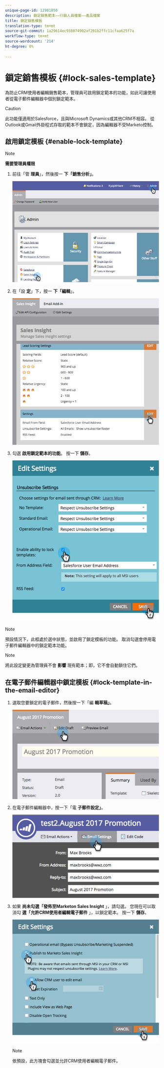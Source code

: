 ```yaml
---
unique-page-id: 12981050
description: 鎖定銷售範本——行銷人員檔案——產品檔案
title: 鎖定銷售模板
translation-type: tm+mt
source-git-commit: 1a29614ec938074902af201b2ffc11cfaa625f7a
workflow-type: tm+mt
source-wordcount: '214'
ht-degree: 0%

---
```



# 鎖定銷售模板 {#lock-sales-template}

為防止CRM使用者編輯銷售範本，管理員可啟用鎖定範本的功能，如此可讓使用者從電子郵件編輯器中個別鎖定範本。

>[!CAUTION]
>
>此功能僅適用於Salesforce，且與Microsoft Dynamics或其他CRM不相容。 從Outlook或Gmail外掛程式存取的範本不會鎖定，因為編輯器不受Marketo控制。

## 啟用鎖定模板 {#enable-lock-template}

>[!NOTE]
>
>**需要管理員權限**

1. 前往「管 **理員**」，然後按一 **下「銷售分析」**。

   ![](assets/1.png)

1. 在「設 **定**」下，按一 **下「編輯**」。

   ![](assets/2.png)

1. 勾選 **啟用鎖定範本的功能**。 按一下 **儲存**。

   ![](assets/image2017-10-9-8-3a19-3a45.png)

>[!NOTE]
>
>預設情況下，此框處於選中狀態，並啟用了鎖定模板的功能。 取消勾選會停用電子郵件編輯器中的鎖定範本功能。

>[!NOTE]
>
>將此設定變更為管理員不會 **影響** 現有範本；即，它不會自動鎖住它們。

## 在電子郵件編輯器中鎖定模板 {#lock-template-in-the-email-editor}

1. 選取您要鎖定的電子郵件，然後按一下「編 **輯草稿」**。

   ![](assets/5.png)

1. 在電子郵件編輯器中，按一下「電 **子郵件設定」**。

   ![](assets/6.png)

1. 如果 **尚未勾選「發佈至Marketon Sales Insight** 」，請勾選。 您現在可以取消勾 **選「允許CRM使用者編輯電子郵件** 」，以鎖定範本。 按一下 **儲存**。

   ![](assets/7.png)

   >[!NOTE]
   >
   >依預設，此方塊會勾選並允許CRM使用者編輯電子郵件。

